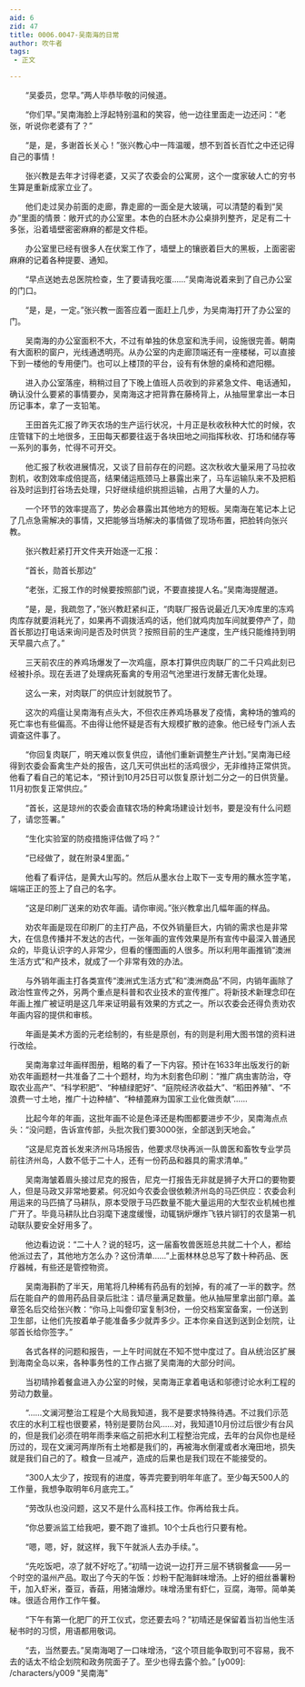 ```yaml
---
aid: 6
zid: 47
title: 0006.0047-吴南海的日常
author: 吹牛者
tags: 
 - 正文

---
```




　　“吴委员，您早。”两人毕恭毕敬的问候道。

　　“你们早。”吴南海脸上浮起特别温和的笑容，他一边往里面走一边还问：“老张，听说你老婆有了？”

　　“是，是，多谢首长关心！”张兴教心中一阵温暖，想不到首长百忙之中还记得自己的事情！

　　张兴教是去年才讨得老婆，又买了农委会的公寓房，这个一度家破人亡的穷书生算是重新成家立业了。

　　他们走过吴办前面的走廊，靠走廊的一面全是大玻璃，可以清楚的看到“吴办”里面的情景：敞开式的办公室里。本色的白胚木办公桌排列整齐，足足有二十多张，沿着墙壁密密麻麻的都是文件柜。

　　办公室里已经有很多人在伏案工作了，墙壁上的镶嵌着巨大的黑板，上面密密麻麻的记着各种提要、通知。

　　“早点送她去总医院检查，生了要请我吃蛋……”吴南海说着来到了自己办公室的门口。

　　“是，是，一定。”张兴教一面答应着一面赶上几步，为吴南海打开了办公室的门。

　　吴南海的办公室面积不大，不过有单独的休息室和洗手间，设施很完善。朝南有大面积的窗户，光线通透明亮。从办公室的内走廊顶端还有一座楼梯，可以直接下到一楼他的专用便门。也可以上楼顶的平台，设有有休憩的桌椅和遮阳棚。

　　进入办公室落座，稍稍过目了下晚上值班人员收到的非紧急文件、电话通知，确认没什么要紧的事情要办，吴南海这才把背靠在藤椅背上，从抽屉里拿出一本日历记事本，拿了一支铅笔。

　　王田首先汇报了昨天农场的生产运行状况，十月正是秋收秋种大忙的时候，农庄管辖下的土地很多，王田每天都要往返于各块田地之间指挥秋收、打场和储存等一系列的事务，忙得不可开交。

　　他汇报了秋收进展情况，又谈了目前存在的问题。这次秋收大量采用了马拉收割机，收割效率成倍提高，结果储运瓶颈马上暴露出来了，马车运输队来不及把稻谷及时运到打谷场去处理，只好继续组织挑担运输，占用了大量的人力。

　　一个环节的效率提高了，势必会暴露出其他地方的短板。吴南海在笔记本上记了几点急需解决的事情，又把能够当场解决的事情做了现场布置，把脸转向张兴教。

　　张兴教赶紧打开文件夹开始逐一汇报：

　　“首长，勋首长那边”

　　“老张，汇报工作的时候要按照部门说，不要直接提人名。”吴南海提醒道。

　　“是，是，我疏忽了，”张兴教赶紧纠正，“肉联厂报告说最近几天冷库里的冻鸡肉库存就要消耗光了，如果再不调拨活鸡的话，他们就鸡肉加车间就要停产了，勋首长那边打电话来询问是否及时供货？按照目前的生产速度，生产线只能维持到明天早晨六点了。”

　　三天前农庄的养鸡场爆发了一次鸡瘟，原本打算供应肉联厂的二千只鸡此刻已经被扑杀。现在丢进了处理病死畜禽的专用沼气池里进行发酵无害化处理。

　　这么一来，对肉联厂的供应计划就脱节了。

　　这次的鸡瘟让吴南海有点头大，不但农庄养鸡场暴发了疫情，禽种场的雏鸡的死亡率也有些偏高。不由得让他怀疑是否有大规模扩散的迹象。他已经专门派人去调查这件事了。

　　“你回复肉联厂，明天难以恢复供应，请他们重新调整生产计划。”吴南海已经得到农委会畜禽生产处的报告，这几天可供出栏的活鸡很少，无非维持正常供货。他看了看自己的笔记本，“预计到10月25日可以恢复原计划二分之一的日供货量。11月初恢复正常供应。”

　　“首长，这是琼州的农委会直辖农场的种禽场建设计划书，要是没有什么问题了，请您签署。”

　　“生化实验室的防疫措施评估做了吗？”

　　“已经做了，就在附录4里面。”

　　他看了看评估，是黄大山写的。然后从墨水台上取下一支专用的蘸水签字笔，端端正正的签上了自己的名字。

　　“这是印刷厂送来的劝农年画。请你审阅。”张兴教拿出几幅年画的样品。

　　劝农年画是现在印刷厂的主打产品，不仅外销量巨大，内销的需求也是非常大，在信息传播并不发达的古代，一张年画的宣传效果是所有宣传中最深入普通民众的，毕竟认识字的人非常少，但看的懂图画的人很多。所以利用年画推销“澳洲生活方式”和产技术，就成了一个非常有效的办法。

　　与外销年画主打各类宣传“澳洲式生活方式”和“澳洲商品”不同，内销年画除了政治性宣传之外，另两个重点是科普和农业技术的宣传推广。将新技术新理念印在年画上推广被证明是这几年来证明最有效果的方式之一。所以农委会还得负责劝农年画内容的提供和审核。

　　年画是美术方面的元老绘制的，有些是原创，有的则是利用大图书馆的资料进行改绘。

　　吴南海拿过年画样图册，粗略的看了一下内容。预计在1633年出版发行的新劝农年画题材一共准备了二十个题材，均为木刻套色印刷：“推广病虫害防治，夺取农业高产”、“科学积肥”、“种植绿肥好”、“庭院经济收益大”、“稻田养殖”、“不浪费一寸土地，推广十边种植”、“种植蓖麻为国家工业化做贡献”……

　　比起今年的年画，这批年画不论是色泽还是构图都要进步不少，吴南海点点头：“没问题，告诉宣传部，头批次我们要3000张，全部送到天地会。”

　　“这是尼克首长发来济州马场报告，他要求尽快再派一队兽医和畜牧专业学员前往济州岛，人数不低于二十人，还有一份药品和器具的需求清单。”

　　吴南海皱着眉头接过尼克的报告，尼克一打报告无非就是狮子大开口的要物要人，但是马政又非常地要紧。何况如今农委会很依赖济州岛的马匹供应：农委会利用运来的马匹搞了马耕队，原本受限于马匹数量不能大量运用的大型农业机械也推广开了。毕竟马耕队比白羽麾下速度缓慢，动辄锅炉爆炸飞铁片铆钉的农垦第一机动联队要安全好用多了。

　　他边看边说：“二十人？说的轻巧，这一届畜牧兽医班总共就二十个人，都给他派过去了，其他地方怎么办？这份清单……”上面林林总总写了数十种药品、医疗器械，有些还是管控物资。

　　吴南海斟酌了半天，用笔将几种稀有药品有的划掉，有的减了一半的数字。然后在能自产的兽用药品目录后批注：请尽量满足数量。他从抽屉里拿出部门章。盖章签名后交给张兴教：“你马上叫誊印室复制3份，一份交档案室备案，一份送到卫生部，让他们先按着单子能准备多少就弄多少。正本你亲自送到送到企划院，让邬首长给你签字。”

　　各式各样的问题和报告，一上午时间就在不知不觉中度过了。自从统治区扩展到海南全岛以来，各种事务性的工作占据了吴南海的大部分时间。

　　当初晴拎着餐盒进入办公室的时候，吴南海正拿着电话和邬德讨论水利工程的劳动力数量。

　　“……文澜河整治工程是个大局我知道，我不是要求特殊待遇。不过我们示范农庄的水利工程也很要紧，特别是要防台风……对，我知道10月份过后很少有台风的，但是我们必须在明年雨季来临之前把水利工程整治完成，去年的台风你也是经历过的，现在文澜河两岸所有土地都是我们的，再被海水倒灌或者水淹田地，损失就是我们自己的了。粮食一旦减产，造成的后果也是我们现在不能接受的。

　　“300人太少了，按现有的进度，等弄完要到明年年底了。至少每天500人的工作量，我想争取明年6月底完工。”

　　“劳改队也没问题，这又不是什么高科技工作。你再给我士兵。

　　“你总要派监工给我吧，要不跑了谁抓。10个士兵也行只要有枪。

　　“嗯，嗯，好，就这样，我下午就派人去办手续。”。

　　“先吃饭吧，凉了就不好吃了。”初晴一边说一边打开三层不锈钢餐盒——另一个时空的温州产品。取出了今天的午饭：炒粉干配海鲜味增汤。上好的细丝番薯粉干，加入虾米，蚕豆，香菇，用猪油爆炒。味增汤里有虾仁，豆腐，海带。简单美味。很适合用作工作午餐。

　　“下午有第一化肥厂的开工仪式，您还要去吗？”初晴还是保留着当初当他生活秘书时的习惯，用语都用敬词。

　　“去，当然要去。”吴南海喝了一口味增汤，“这个项目能争取到可不容易，我不去的话太不给企划院和政务院面子了。至少也得去露个脸。”
[y009]: /characters/y009 "吴南海"


